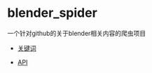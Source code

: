 # blender_spider

一个针对github的关于blender相关内容的爬虫项目

* [关键词](https://github.com/BlenderCN/blender_spider/blob/master/%E5%85%B3%E9%94%AE%E8%AF%8D.md)

* [API](https://github.com/BlenderCN/blender_spider/blob/master/API.md)



